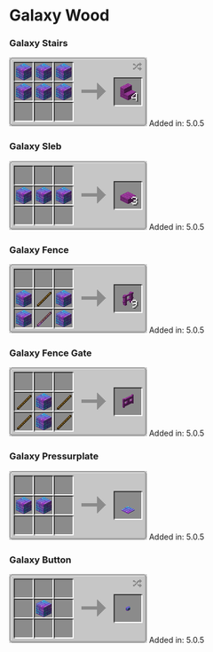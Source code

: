 # Galaxy Wood

### Galaxy Stairs

![](<../.gitbook/assets/grafik (13).png>) Added in: 5.0.5

### Galaxy Sleb

![](<../.gitbook/assets/grafik (2).png>) Added in: 5.0.5

### Galaxy Fence

![](<../.gitbook/assets/grafik (3).png>) Added in: 5.0.5

### Galaxy Fence Gate

![](<../.gitbook/assets/grafik (6).png>) Added in: 5.0.5

### Galaxy Pressurplate

![](<../.gitbook/assets/grafik (4).png>) Added in: 5.0.5

### Galaxy Button

![](<../.gitbook/assets/grafik (9).png>) Added in: 5.0.5
